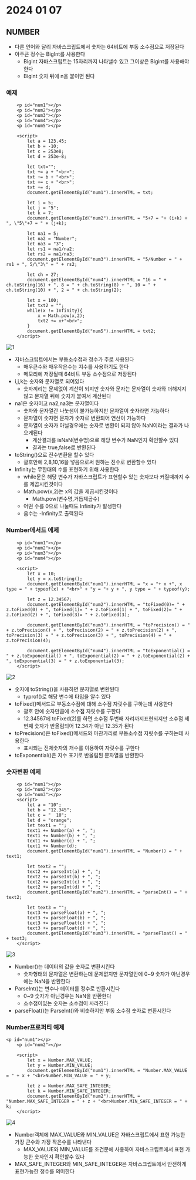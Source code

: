 # 2024 01 07

## NUMBER
- 다른 언어와 달리 자바스크립트에서 숫자는 64비트에 부동 소수점으로 저장된다
- 아주큰 정수는 BigInt를 사용한다
    - Bigint 자바스크립트는 15자리까지 나타낼수 있고 그이상은 Bigint를 사용해야한다
    - Bigint 숫자 뒤에 n을 붙이면 된다

### 예제
```
    <p id="num1"></p>
    <p id="num2"></p>
    <p id="num3"></p>
    <p id="num4"></p>
    <p id="num5"></p>

    <script>
        let a = 123.45;
        let b = -10;
        let c = 253e8;
        let d = 253e-8;

        let txt="";
        txt += a + "<br>";
        txt += b + "<br>";
        txt += c + "<br>";
        txt += d;
        document.getElementById("num1").innerHTML = txt;

        let i = 5;
        let j = "5";
        let k = 7;
        document.getElementById("num2").innerHTML = "5+7 = "+ (i+k) + ", \"5\"+7 = " + (j+k);

        let na1 = 5;
        let na2 = "Number";
        let na3 = "3";
        let rs1 = na1/na2;
        let rs2 = na1/na3;
        document.getElementById("num3").innerHTML = "5/Number = " + rs1 + ", 5/\"3\" = " + rs2;

        let ch = 27;
        document.getElementById("num4").innerHTML = "16 = " + ch.toString(16) + ", 8 = " + ch.toString(8) + ", 10 = " + ch.toString(10) + ", 2 = " + ch.toString(2);

        let x = 100;
        let txt2 = "";
        while(x != Infinity){
            x = Math.pow(x,2);
            txt2 += x+"<br>";
        }
        document.getElementById("num5").innerHTML = txt2;   
    </script>
```
![1](./images/24_0107/1.png)   
- 자바스크립트에서는 부동소수점과 정수가 주로 사용된다
    - 매우큰수와 매우작은수는 지수를 사용하기도 한다 
    - 메모리에 저장될때 64비트 부동 소수점으로 저장된다
- i,j,k는 숫자와 문자열로 되어있다
    - 숫자끼리는 문제없이 계산이 되지만 숫자와 문자는 문자열이 숫자와 더해지지 않고 문자열 뒤에 숫자가 붙여서 계산된다
- na1은 숫자이고 na2,na3는 문자열이다
    - 숫자와 문자열간 나눗샘이 불가능하지만 문자열이 숫자라면 가능하다
    - 문자열이 숫자면 문자가 숫자로 변환되어 연산이 가능하다
    - 문자열이 숫자가 아닐경우에는 숫자로 변환이 되지 않아 NaN이라는 결과가 나오게된다
        - 계산결과를 isNaN(변수명)으로 해당 변수가 NaN인지 확인할수 있다
        - 결과는 true,false로 반환된다
- toString()으로 진수변환을 할수 있다
    - 괄호안에 2,8,10,16을 넣음으로써 원하는 진수로 변환할수 있다
- Infinity는 무한대의 수를 표현하기 위해 사용한다
    - while문은 해당 변수가 자바스크립트가 표현할수 있는 숫자보다 커질때까지 수를 제곱시킨것이다
    - Math.pow(x,2)는 x의 값을 제곱시킨것이다
        - Math.pow(변수명,거듭제곱수)
    - 어떤 수를 0으로 나눌때도 Infinity가 발생한다
    - 음수는 -Infinity로 출력된다

### Number메서드 에제
```
    <p id="num1"></p>
    <p id="num2"></p>
    <p id="num3"></p>
    <p id="num4"></p>

    <script>
        let x = 10;
        let y = x.toString();
        document.getElementById("num1").innerHTML = "x = "+ x +", x type = " + typeof(x) + "<br>" + "y = "+ y + ", y type = " + typeof(y);

        let z = 12.34567;
        document.getElementById("num2").innerHTML = "toFixed(0)= " + z.toFixed(0) + ", toFixed(1)= " + z.toFixed(1) + ", toFixed(2)= " + z.toFixed(2) + ", toFixed(3)= " + z.toFixed(3);

        document.getElementById("num3").innerHTML = "toPrecision() = " + z.toPrecision() + ", toPrecision(2) = " + z.toPrecision(2) + ", toPrecision(3) = " + z.toPrecision(3) + ", toPrecision(4) = " + z.toPrecision(4);

        document.getElementById("num4").innerHTML = "toExponential() = " + z.toExponential() + ", toExponential(2) = " + z.toExponential(2) + ", toExponential(3) = " + z.toExponential(3);
    </script>
```
![2](./images/24_0107/2.png)
- 숫자에 toString()을 사용하면 문자열로 변환된다
    - typrof()로 해당 변수에 타입을 알수 있다
- toFixed()메서드로 부동소수점에 대해 소수점 자릿수를 구하는데 사용한다
    - 괄호 안에 숫자만큼에 소수점 자릿수를 구한다
    - 12.34567에 toFixed(2)를 하면 소수점 두번째 자리까지표현되지만 소수점 세번째 숫자가 반올림되어 12.34가 아닌 12.35가 된다
- toPrecision()은 toFixed()메서드와 마찬가리로 부동소수점 자릿수를 구하는데 사용한다
    - 표시되는 전체숫자의 개수를 이용하여 자릿수를 구한다
- toExponential()은 지수 표기로 반올림된 문자열을 반환한다

### 숫자변환 예제
```
    <p id="num1"></p>
    <p id="num2"></p>
    <p id="num3"></p>
    <script>
        let a = "10";
        let b = "12.345";
        let c = "  10";
        let d = "orange";
        let text1 = "";
        text1 += Number(a) + ", ";
        text1 += Number(b) + ", ";
        text1 += Number(c) + ", ";
        text1 += Number(d);
        document.getElementById("num1").innerHTML = "Number() = " + text1;

        let text2 = "";
        text2 += parseInt(a) + ", ";
        text2 += parseInt(b) + ", ";
        text2 += parseInt(c) + ", ";
        text2 += parseInt(d) + ", ";
        document.getElementById("num2").innerHTML = "parseInt() = " + text2;

        let text3 = "";
        text3 += parseFloat(a) + ", ";
        text3 += parseFloat(b) + ", ";
        text3 += parseFloat(c) + ", ";
        text3 += parseFloat(d) + ", ";
        document.getElementById("num3").innerHTML = "parseFloat() = " + text3;
    </script>
```
![3](./images/24_0107/3.png)
- Number()는 데이터의 값을 숫자로 변환시킨다
    - 숫자형태의 문자열은 변환하는데 문제없지만 문자열안에 0~9 숫자가 아닌경우에는 NaN을 반환한다
- ParseInt()는 변수나 데이터를 정수로 반환시킨다
    - 0~9 숫자가 아닌경우는 NaN을 반환한다
    - 소수점이있는 숫자는 소수점이 사라진다
- parseFloat()는 ParseInt()와 비슷하지만 부동 소수점 숫자로 변환시킨다

### Number프로퍼티 예제
```
<p id="num1"></p>
    <p id="num2"></p>

    <script>
        let x = Number.MAX_VALUE;
        let y = Number.MIN_VALUE;
        document.getElementById("num1").innerHTML = "Number.MAX_VALUE = " + x + "<br>Number.MIN_VALUE = " + y; 

        let z = Number.MAX_SAFE_INTEGER;
        let k = Number.MIN_SAFE_INTEGER;
        document.getElementById("num2").innerHTML = "Number.MAX_SAFE_INTEGER = " + z + "<br>Number.MIN_SAFE_INTEGER = " + k;
    </script>
```
![4](./images/24_0107/4.png)
- Number객체에 MAX_VALUE와 MIN_VALUE은 자바스크립트에서 표현 가능한 가장 큰수와 가장 작은수를 나타낸다
    - MAX_VALUE와 MIN_VALUE를 조건문에 사용하여 자바스크립트에서 표현 가능한 숫자인지 확인할수 있다
- MAX_SAFE_INTEGER와 MIN_SAFE_INTEGER은 자바스크립트에서 안전하게 표현가능한 정수를 의미한다